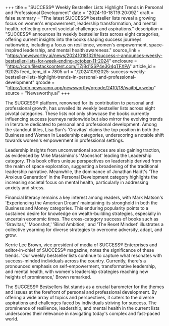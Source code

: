 +++
title = "SUCCESS® Weekly Bestseller Lists Highlight Trends in Personal and Professional Development"
date = "2024-10-18T19:20:09Z"
draft = false
summary = "The latest SUCCESS® bestseller lists reveal a growing focus on women's empowerment, leadership transformation, and mental health, reflecting current societal challenges and aspirations."
description = "SUCCESS® announces its weekly bestseller lists across eight categories, offering current insights into the books shaping success journeys nationwide, including a focus on resilience, women's empowerment, space-inspired leadership, and mental health awareness."
source_link = "https://newsworthy.ai/news/202410181329/success-r-announces-weekly-bestseller-lists-for-week-ending-october-11-2024"
enclosure = "https://cdn.filestackcontent.com/TZjBd1SSP4e3G4gTFXPA"
article_id = 92025
feed_item_id = 7805
url = "/202410/92025-success-weekly-bestseller-lists-highlight-trends-in-personal-and-professional-development"
qrcode = "https://cdn.newsramp.app/newsworthy/qrcode/2410/18/waitbj_v.webp"
source = "Newsworthy.ai"
+++

<p>The SUCCESS® platform, renowned for its contribution to personal and professional growth, has unveiled its weekly bestseller lists across eight pivotal categories. These lists not only showcase the books currently influencing success journeys nationwide but also mirror the evolving trends in literature dedicated to personal and professional development. Among the standout titles, Lisa Sun's 'Gravitas' claims the top position in both the Business and Women In Leadership categories, underscoring a notable shift towards women's empowerment in professional settings.</p><p>Leadership insights from unconventional sources are also gaining traction, as evidenced by Mike Massimino's 'Moonshot' leading the Leadership category. This book offers unique perspectives on leadership derived from the realm of space exploration, suggesting a broadening of the traditional leadership narrative. Meanwhile, the dominance of Jonathan Haidt's 'The Anxious Generation' in the Personal Development category highlights the increasing societal focus on mental health, particularly in addressing anxiety and stress.</p><p>Financial literacy remains a key interest among readers, with Mark Matson's 'Experiencing the American Dream' maintaining its stronghold in both the Business and Money categories. This enduring popularity points to a sustained desire for knowledge on wealth-building strategies, especially in uncertain economic times. The cross-category success of books such as 'Gravitas,' 'Moonshot,' 'Blind Ambition,' and 'The Reset Mindset' illustrates a collective yearning for diverse strategies to overcome adversity, adapt, and grow.</p><p>Kerrie Lee Brown, vice president of media of SUCCESS® Enterprises and editor-in-chief of SUCCESS® magazine, notes the significance of these trends. 'Our weekly bestseller lists continue to capture what resonates with success-minded individuals across the country. Currently, there's a pronounced emphasis on self-empowerment, transformative leadership, and mental health, with women's leadership strategies reaching new heights of prominence,' Brown remarked.</p><p>The SUCCESS® Bestsellers list stands as a crucial barometer for the themes and issues at the forefront of personal and professional development. By offering a wide array of topics and perspectives, it caters to the diverse aspirations and challenges faced by individuals striving for success. The prominence of resilience, leadership, and mental health in the current lists underscores their relevance in navigating today's complex and fast-paced world.</p>